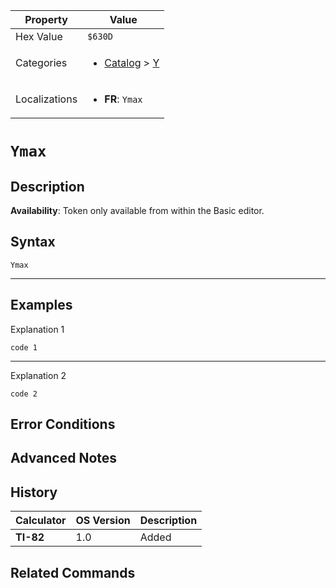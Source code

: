 | Property      | Value |
|---------------|-------|
| Hex Value     | `$630D`|
| Categories    | <ul><li>[Catalog](../categories/Catalog.md) > [Y](../categories/Catalog.md#Y)</li></ul> |
| Localizations | <ul><li><b>FR</b>: `Ymax`</li></ul> |

# `Ymax`

## Description



<b>Availability</b>: Token only available from within the Basic editor.

## Syntax
`Ymax`

<hr>

## Examples

Explanation 1
```ti-basic
code 1
```
---
Explanation 2
```ti-basic
code 2
```

## Error Conditions


## Advanced Notes


## History
| Calculator | OS Version | Description |
|------------|------------|-------------|
| <b>TI-82</b> | 1.0 | Added

## Related Commands

    